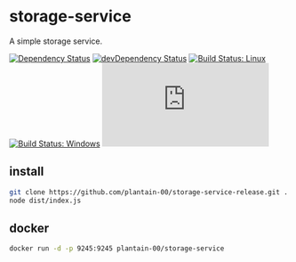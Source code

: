 # storage-service

A simple storage service.

[![Dependency Status](https://david-dm.org/plantain-00/storage-service.svg)](https://david-dm.org/plantain-00/storage-service)
[![devDependency Status](https://david-dm.org/plantain-00/storage-service/dev-status.svg)](https://david-dm.org/plantain-00/storage-service#info=devDependencies)
[![Build Status: Linux](https://travis-ci.org/plantain-00/storage-service.svg?branch=master)](https://travis-ci.org/plantain-00/storage-service)
[![Build Status: Windows](https://ci.appveyor.com/api/projects/status/github/plantain-00/storage-service?branch=master&svg=true)](https://ci.appveyor.com/project/plantain-00/storage-service/branch/master)
[![type-coverage](https://img.shields.io/badge/dynamic/json.svg?label=type-coverage&prefix=%E2%89%A5&suffix=%&query=$.typeCoverage.atLeast&uri=https%3A%2F%2Fraw.githubusercontent.com%2Fplantain-00%2Fstorage-service%2Fmaster%2Fpackage.json)](https://github.com/plantain-00/storage-service)

## install

```bash
git clone https://github.com/plantain-00/storage-service-release.git . --depth=1 && yarn add --production
node dist/index.js
```

## docker

```bash
docker run -d -p 9245:9245 plantain-00/storage-service
```
